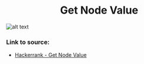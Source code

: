 <h1 align="center">Get Node Value</h1>

![alt text](https://images2.imgbox.com/cf/33/6gqsEQrp_o.png?raw=true)

### Link to source: 
- <a href="https://www.hackerrank.com/challenges/get-the-value-of-the-node-at-a-specific-position-from-the-tail/problem">Hackerrank - Get Node Value</a>
